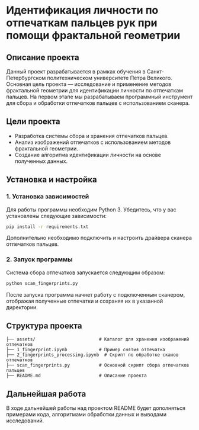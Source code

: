 # Идентификация личности по отпечаткам пальцев рук при помощи фрактальной геометрии

## Описание проекта
Данный проект разрабатывается в рамках обучения в Санкт-Петербургском политехническом университете Петра Великого. Основная цель проекта — исследование и применение методов фрактальной геометрии для идентификации личности по отпечаткам пальцев. На первом этапе мы разрабатываем программный инструмент для сбора и обработки отпечатков пальцев с использованием сканера.

## Цели проекта
- Разработка системы сбора и хранения отпечатков пальцев.
- Анализ изображений отпечатков с использованием методов фрактальной геометрии.
- Создание алгоритма идентификации личности на основе полученных данных.

## Установка и настройка
### 1. Установка зависимостей
Для работы программы необходим Python 3. Убедитесь, что у вас установлены следующие зависимости:

```sh
pip install -r requirements.txt
```

Дополнительно необходимо подключить и настроить драйвера сканера отпечатков пальцев.

### 2. Запуск программы
Система сбора отпечатков запускается следующим образом:

```sh
python scan_fingerprints.py
```

После запуска программа начнет работу с подключенным сканером, отображая полученные отпечатки и сохраняя их в указанной директории.

## Структура проекта
```
├── assets/                        # Каталог для хранения изображений отпечатков
├── 1_fingerprint.ipynb            # Пример снятия отпечатка
├── 2_fingerprints_processing.ipynb  # Скрипт по обработке сканов отпечатков
├── scan_fingerprints.py           # Основной скрипт сбора отпечатков пальцев
├── README.md                      # Описание проекта
```

## Дальнейшая работа
В ходе дальнейшей работы над проектом README будет дополняться примерами кода, алгоритмами обработки данных и выводами исследований.


